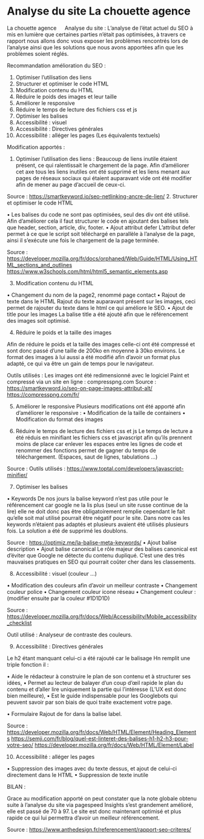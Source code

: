 # Analyse du site La chouette agence 

La chouette agence 
  
Analyse du site : 
L’analyse de l’état actuel du SEO à mis en lumière que certaines parties n’était pas optimisées, à travers ce rapport nous allons donc vous exposer les problèmes rencontrés lors de l’analyse ainsi que les solutions que nous avons apportées afin que les problèmes soient réglés. 

Recommandation amélioration du SEO : 

1.	Optimiser l’utilisation des liens 
2.	Structurer et optimiser le code HTML 
3.	Modification contenu du HTML 
4.	Réduire le poids des images et leur taille
5.	Améliorer le responsive 
6.	Réduire le temps de lecture des fichiers css et js 
7.	Optimiser les balises  
8.	Accessibilité : visuel
9.	Accessibilité : Directives générales
10.	Accessibilité : alléger les pages (Les équivalents textuels)
 

Modification apportés :

1.	Optimiser l’utilisation des liens : 
Beaucoup de liens inutile étaient présent, ce qui ralentissait le chargement de la page. Afin d’améliorer cet axe tous les liens inutiles ont été supprimé et les liens menant aux pages de réseaux sociaux qui étaient auparavant vide ont été modifier afin de mener au page d’accueil de ceux-ci. 

Source :
https://smartkeyword.io/seo-netlinking-ancre-de-lien/
2.	Structurer et optimiser le code HTML

•	Les balises du code ne sont pas optimisées, seul des div ont été utilisé. Afin d’améliorer cela il faut structurer le code en ajoutant des balises tels que header, section, article, div, footer. 
•	Ajout attribut defer 
L’attribut defer permet à ce que le script soit téléchargé en parallèle à l’analyse de la page, ainsi il s’exécute une fois le chargement de la page terminée.

Source : 
https://developer.mozilla.org/fr/docs/orphaned/Web/Guide/HTML/Using_HTML_sections_and_outlines
https://www.w3schools.com/html/html5_semantic_elements.asp

3.	Modification contenu du HTML 

•	Changement du nom de la page2, renommé page contact 
•	Rajout de texte dans le HTML 
Rajout du texte auparavant présent sur les images, ceci permet de rajouter du texte dans le html ce qui améliore le SEO. 
•	Ajout de title pour les images 
La balise title a été ajouté afin que le référencement des images soit optimisé.

4.	Réduire le poids et la taille des images 

Afin de réduire le poids et la taille des images celle-ci ont été compressé et sont donc passé d’une taille de 200ko en moyenne à 30ko environs. Le format des images à lui aussi a été modifié afin d’avoir un format plus adapté, ce qui va être un gain de temps pour le navigateur.

Outils utilisés : 
Les images ont été redimensionné avec le logiciel Paint et compressé via un site en ligne : compresspng.com
Source : 
https://smartkeyword.io/seo-on-page-images-attribut-alt/
https://compresspng.com/fr/

5.	Améliorer le responsive
Plusieurs modifications ont été apporté afin d’améliorer le responsive :
•	Modification de la taille de containers 
•	Modification du format des images

6.	Réduire le temps de lecture des fichiers css et js 
Le temps de lecture a été réduis en minifiant les fichiers css et javascript afin qu’ils prennent moins de place car enlever les espaces entre les lignes de code et renommer des fonctions permet de gagner du temps de téléchargement. (Espaces, saut de lignes, tabulations …)

Source : 
Outils utilisés : 
https://www.toptal.com/developers/javascript-minifier/

7.	Optimiser les balises 

•	Keywords 
De nos jours la balise keyword n’est pas utile pour le référencement car google ne la lis plus (seul un site russe continue de la lire) elle ne doit donc pas être obligatoirement remplie cependant le fait qu’elle soit mal utilisé pourrait être négatif pour le site. Dans notre cas les keywords n’étaient pas adaptés et plusieurs avaient été utilisés plusieurs fois. La solution a été de supprimé les doublons.

Source :
https://optimiz.me/la-balise-meta-keywords/
•	Ajout balise description 
•	Ajout balise canonical
Le rôle majeur des balises canonical est d’éviter que Google ne détecte du contenu dupliqué. C’est une des très mauvaises pratiques en SEO qui pourrait coûter cher dans les classements.

8.	Accessibilité : visuel (couleur …) 

•	Modification des couleurs afin d’avoir un meilleur contraste 
•	Changement couleur police 
•	Changement couleur icone réseau 
•	Changement couleur : (modifier ensuite par la couleur #1D1D1D)

Source : 
https://developer.mozilla.org/fr/docs/Web/Accessibility/Mobile_accessibility_checklist

Outil utilisé : 
Analyseur de contraste des couleurs. 

9.	Accessibilité : Directives générales

Le h2 étant manquant celui-ci a été rajouté car le balisage Hn remplit une triple fonction il :

•	Aide le rédacteur à construire le plan de son contenu et à structurer ses idées,
•	Permet au lecteur de balayer d’un coup d’œil rapide le plan du contenu et d’aller lire uniquement la partie qui l’intéresse (L’UX est donc bien meilleure),
•	Est le guide indispensable pour les Googlebots qui peuvent savoir par son biais de quoi traite exactement votre page.

•	Formulaire 
Rajout de for dans la balise label.

Source : https://developer.mozilla.org/fr/docs/Web/HTML/Element/Heading_Elements
https://semji.com/fr/blog/quel-est-linteret-des-balises-h1-h2-h3-pour-votre-seo/
https://developer.mozilla.org/fr/docs/Web/HTML/Element/Label

10.	Accessibilité : alléger les pages

•	Suppression des images avec du texte dessus, et ajout de celui-ci directement dans le HTML 
•	Suppression de texte inutile 

BILAN : 

Grace au modification apporté on peut constater que la note globale obtenu suite à l’analyse du site via pagespeed Insights s’est grandement amélioré, elle est passé de 70 à 97. Le site est donc maintenant optimisé et plus rapide ce qui lui permettra d’avoir un meilleur référencement. 

Source : 
https://www.anthedesign.fr/referencement/rapport-seo-criteres/
